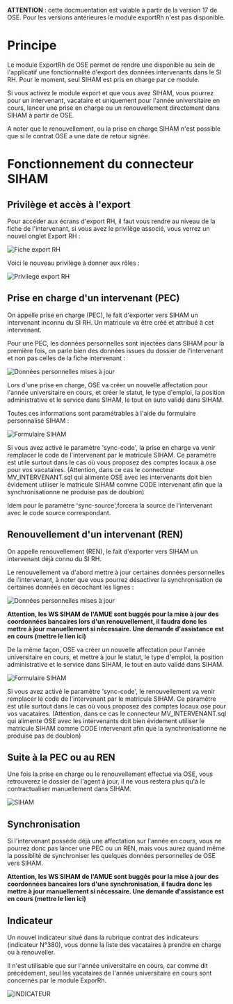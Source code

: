 **ATTENTION** : cette docmuentation est valable à partir de la version 17 de OSE. Pour les versions antérieures le module exportRh n'est pas disponible.

# Principe

Le module ExportRh de OSE permet de rendre une disponible au sein de l'applicatif une fonctionnalité d'export des données intervenants dans le SI RH. Pour le
moment, seul SIHAM est pris en charge par ce module.

Si vous activez le module export et que vous avez SIHAM, vous pourrez pour un intervenant, vacataire et uniquement pour l'année universitaire en cours, lancer
une prise en charge ou un renouvellement directement dans SIHAM à partir de OSE.

A noter que le renouvellement, ou la prise en charge SIHAM n'est possible que si le contrat OSE a une date de retour signée.

# Fonctionnement du connecteur SIHAM

## Privilège et accès à l'export

Pour accéder aux écrans d'export RH, il faut vous rendre au niveau de la fiche de l'intervenant, si vous avez le privilège associé, vous verrez un nouvel onglet
Export RH :

![Fiche export RH](fiche-export.png)

Voici le nouveau privilège à donner aux rôles :

![Privilege export RH](export-privilege.png)

## Prise en charge d'un intervenant (PEC)

On appelle prise en charge (PEC), le fait d'exporter vers SIHAM un intervenant inconnu du SI RH. Un matricule va être créé et attribué à cet intervenant.

Pour une PEC, les données personnelles sont injectées dans SIHAM pour la première fois, on parle bien des données issues du dossier de l'intervenant et non pas
celles de la fiche intervenant :

![Données personnelles mises à jour](pec-donnees.png)

Lors d'une prise en charge, OSE va créer un nouvelle affectation pour l'année universitaire en cours, et créer le statut, le type d'emploi, la position
administrative et le service dans SIHAM, le tout en auto validé dans SIHAM.

Toutes ces informations sont paramétrables à l'aide du formulaire personnalisé SIHAM :

![Formulaire SIHAM](formulaire-connecteur-siham.png)

Si vous avez activé le paramètre 'sync-code', la prise en charge va venir remplacer le code de l'intervenant par le matricule SIHAM. Ce paramètre est utile
surtout dans le cas où vous proposez des comptes locaux à ose pour vos vacataires. (Attention, dans ce cas le connecteur MV_INTERVENANT.sql qui
alimente OSE avec les intervenants doit bien évidement utiliser le matricule SIHAM comme CODE intervenant afin que la synchronisationne ne produise pas de
doublon)

Idem pour le paramètre 'sync-source',forcera la source de l'intervenant avec le code source correspondant.

## Renouvellement d'un intervenant (REN)

On appelle renouvellement (REN), le fait d'exporter vers SIHAM un intervenant déjà connu du SI RH.

Le renouvellement va d'abord mettre à jour certaines données personnelles de l'intervenant, à noter que vous pourrez désactiver la synchronisation de certaines
données en décochant les lignes :

![Données personnelles mises à jour](renouvellement-donnees.png)

**Attention, les WS SIHAM de l'AMUE sont buggés pour la mise à jour des coordonnées bancaires lors d'un renouvellement, il faudra donc les mettre à jour
manuellement si nécessaire. Une demande d'assistance est en cours (mettre le lien ici)**

De la même façon, OSE va créer un nouvelle affectation pour l'année universitaire en cours, et mettre à jour le statut, le type d'emploi, la position
administrative et le service dans SIHAM, le tout en auto validé dans SIHAM.

![Formulaire SIHAM](formulaire-connecteur-siham.png)

Si vous avez activé le paramètre 'sync-code', le renouvellement va venir remplacer le code de l'intervenant par le matricule SIHAM. Ce paramètre est utile
surtout dans le cas où vous proposez des comptes locaux ose pour vos vacataires. (Attention, dans ce cas le connecteur MV_INTERVENANT.sql qui
alimente OSE avec les intervenants doit bien évidement utiliser le matricule SIHAM comme CODE intervenant afin que la synchronisationne ne produise pas de
doublon)

## Suite à la PEC ou au REN

Une fois la prise en charge ou le renouvellement effectué via OSE, vous retrouverez le dossier de l'agent à jour, il ne vous restera plus qu'à le
contractualiser manuellement dans SIHAM.

![SIHAM](siham.png)

## Synchronisation

Si l'intervenant possède déjà une affectation sur l'année en cours, vous ne pourrez donc pas lancer une PEC ou un REN, mais vous aurez quand même la possiblité
de synchroniser les quelques données personnelles de OSE vers SIHAM.

**Attention, les WS SIHAM de l'AMUE sont buggés pour la mise à jour des coordonnées bancaires lors d'une synchronisation, il faudra donc les mettre à jour
manuellement si nécessaire. Une demande d'assistance est en cours (mettre le lien ici)**

## Indicateur

Un nouvel indicateur situé dans la rubrique contrat des indicateurs (indicateur N°380), vous donne la liste des vacataires à prendre en charge ou à renouveller.

Il n'est utilisable que sur l'année universitaire en cours, car comme dit précédement, seul les vacataires de l'année universitaire en cours sont concernés par
le module ExporRh.

![INDICATEUR](indicateur.png)





